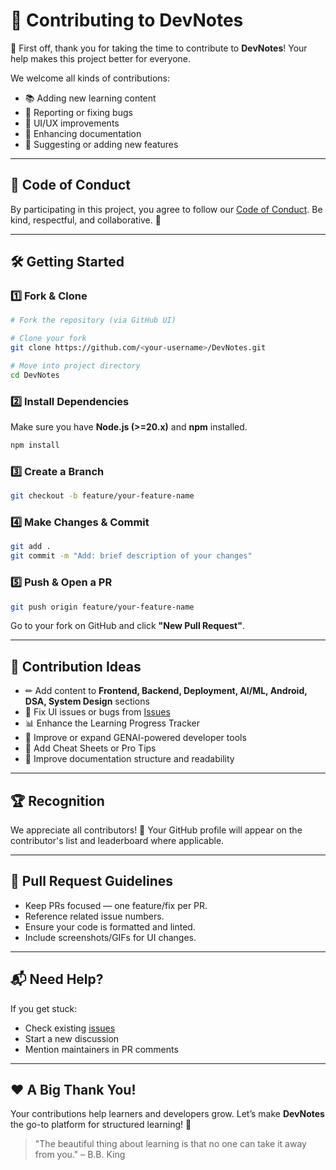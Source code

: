 # 🤝 Contributing to DevNotes

🎉 First off, thank you for taking the time to contribute to **DevNotes**! Your help makes this project better for everyone.

We welcome all kinds of contributions:

* 📚 Adding new learning content
* 🐛 Reporting or fixing bugs
* 🎨 UI/UX improvements
* 📖 Enhancing documentation
* 🚀 Suggesting or adding new features

---

## 📜 Code of Conduct

By participating in this project, you agree to follow our [Code of Conduct](CODE_OF_CONDUCT.md). Be kind, respectful, and collaborative. 💛

---

## 🛠️ Getting Started

### 1️⃣ Fork & Clone

```bash
# Fork the repository (via GitHub UI)

# Clone your fork
git clone https://github.com/<your-username>/DevNotes.git

# Move into project directory
cd DevNotes
```

### 2️⃣ Install Dependencies

Make sure you have **Node.js (>=20.x)** and **npm** installed.

```bash
npm install
```

### 3️⃣ Create a Branch

```bash
git checkout -b feature/your-feature-name
```

### 4️⃣ Make Changes & Commit

```bash
git add .
git commit -m "Add: brief description of your changes"
```

### 5️⃣ Push & Open a PR

```bash
git push origin feature/your-feature-name
```

Go to your fork on GitHub and click **"New Pull Request"**.

---

## 📌 Contribution Ideas

* ✏ Add content to **Frontend, Backend, Deployment, AI/ML, Android, DSA, System Design** sections
* 🐞 Fix UI issues or bugs from [Issues](https://github.com/Amarjha01/DevNotes/issues)
* 📊 Enhance the Learning Progress Tracker
* 🤖 Improve or expand GENAI-powered developer tools
* 🎯 Add Cheat Sheets or Pro Tips
* 📄 Improve documentation structure and readability

---

## 🏆 Recognition

We appreciate all contributors! 💐
Your GitHub profile will appear on the contributor's list and leaderboard where applicable.

---

## 🧪 Pull Request Guidelines

* Keep PRs focused — one feature/fix per PR.
* Reference related issue numbers.
* Ensure your code is formatted and linted.
* Include screenshots/GIFs for UI changes.

---

## 📬 Need Help?

If you get stuck:

* Check existing [issues](https://github.com/Amarjha01/DevNotes/issues)
* Start a new discussion
* Mention maintainers in PR comments

---

## ❤️ A Big Thank You!

Your contributions help learners and developers grow. Let’s make **DevNotes** the go-to platform for structured learning! 🌱

> "The beautiful thing about learning is that no one can take it away from you." – B.B. King
